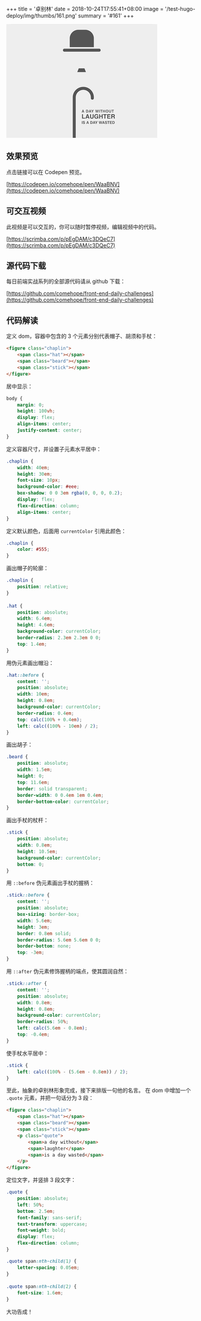 +++
title = '卓别林'
date = 2018-10-24T17:55:41+08:00
image = '/test-hugo-deploy/img/thumbs/161.png'
summary = '#161'
+++

![](./work.png)

## 效果预览

点击链接可以在 Codepen 预览。

[https://codepen.io/comehope/pen/WaaBNV](https://codepen.io/comehope/pen/WaaBNV)

## 可交互视频

此视频是可以交互的，你可以随时暂停视频，编辑视频中的代码。

[https://scrimba.com/p/pEgDAM/c3DQeC7](https://scrimba.com/p/pEgDAM/c3DQeC7)

## 源代码下载

每日前端实战系列的全部源代码请从 github 下载：

[https://github.com/comehope/front-end-daily-challenges](https://github.com/comehope/front-end-daily-challenges)

## 代码解读

定义 dom，容器中包含的 3 个元素分别代表帽子、胡须和手杖：
```html
<figure class="chaplin">
    <span class="hat"></span>
    <span class="beard"></span>
    <span class="stick"></span>
</figure>
```

居中显示：
```css
body {
    margin: 0;
    height: 100vh;
    display: flex;
    align-items: center;
    justify-content: center;
}
```

定义容器尺寸，并设置子元素水平居中：
```css
.chaplin {
    width: 40em;
    height: 30em;
    font-size: 10px;
    background-color: #eee;
    box-shadow: 0 0 3em rgba(0, 0, 0, 0.2);
    display: flex;
    flex-direction: column;
    align-items: center;
}
```

定义默认颜色，后面用 `currentColor` 引用此颜色：
```css
.chaplin {
    color: #555;
}
```

画出帽子的轮廓：
```css
.chaplin {
    position: relative;
}

.hat {
    position: absolute;
    width: 6.4em;
    height: 4.6em;
    background-color: currentColor;
    border-radius: 2.3em 2.3em 0 0;
    top: 1.4em;
}
```

用伪元素画出帽沿：
```css
.hat::before {
    content: '';
    position: absolute;
    width: 10em;
    height: 0.8em;
    background-color: currentColor;
    border-radius: 0.4em;
    top: calc(100% + 0.4em);
    left: calc((100% - 10em) / 2);
}
```

画出胡子：
```css
.beard {
    position: absolute;
    width: 1.5em;
    height: 0;
    top: 11.6em;
    border: solid transparent;
    border-width: 0 0.4em 1em 0.4em;
    border-bottom-color: currentColor;
}
```

画出手杖的杖杆：
```css
.stick {
    position: absolute;
    width: 0.8em;
    height: 10.5em;
    background-color: currentColor;
    bottom: 0;
}
```

用 `::before` 伪元素画出手杖的握柄：
```css
.stick::before {
    content: '';
    position: absolute;
    box-sizing: border-box;
    width: 5.6em;
    height: 3em;
    border: 0.8em solid;
    border-radius: 5.6em 5.6em 0 0;
    border-bottom: none;
    top: -3em;
}
```

用 `::after` 伪元素修饰握柄的端点，使其圆润自然：
```css
.stick::after {
    content: '';
    position: absolute;
    width: 0.8em;
    height: 0.8em;
    background-color: currentColor;
    border-radius: 50%;
    left: calc(5.6em - 0.8em);
    top: -0.4em;
}
```

使手杖水平居中：
```css
.stick {
    left: calc((100% - (5.6em - 0.8em)) / 2);
}
```

至此，抽象的卓别林形象完成，接下来排版一句他的名言。
在 dom 中增加一个 `.quote` 元素，并把一句话分为 3 段：
```html
<figure class="chaplin">
    <span class="hat"></span>
    <span class="beard"></span>
    <span class="stick"></span>
    <p class="quote">
        <span>a day without</span>
        <span>laughter</span>
        <span>is a day wasted</span>
    </p>
</figure>
```

定位文字，并竖排 3 段文字：
```css
.quote {
    position: absolute;
    left: 50%;
    bottom: 2.5em;
    font-family: sans-serif;
    text-transform: uppercase;
    font-weight: bold;
    display: flex;
    flex-direction: column;
}
```


```css
.quote span:nth-child(1) {
    letter-spacing: 0.05em;
}

.quote span:nth-child(2) {
    font-size: 1.6em;
}
```

大功告成！

